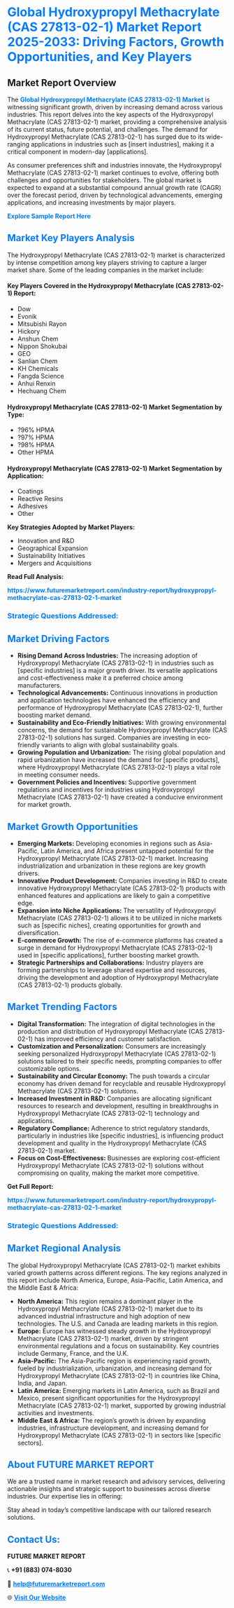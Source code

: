 <h1 style="color: #007BFF;">Global Hydroxypropyl Methacrylate (CAS 27813-02-1) Market Report 2025-2033: Driving Factors, Growth Opportunities, and Key Players</h1>

<section id="overview">
<h2>Market Report Overview</h2>
<p>The <a href="https://www.futuremarketreport.com/industry-report/hydroxypropyl-methacrylate-cas-27813-02-1-market" style="color: #007BFF; text-decoration: none;"><strong>Global Hydroxypropyl Methacrylate (CAS 27813-02-1) Market</strong></a> is witnessing significant growth, driven by increasing demand across various industries. This report delves into the key aspects of the Hydroxypropyl Methacrylate (CAS 27813-02-1) market, providing a comprehensive analysis of its current status, future potential, and challenges. The demand for Hydroxypropyl Methacrylate (CAS 27813-02-1) has surged due to its wide-ranging applications in industries such as [insert industries], making it a critical component in modern-day [applications].</p>
<p>As consumer preferences shift and industries innovate, the Hydroxypropyl Methacrylate (CAS 27813-02-1) market continues to evolve, offering both challenges and opportunities for stakeholders. The global market is expected to expand at a substantial compound annual growth rate (CAGR) over the forecast period, driven by technological advancements, emerging applications, and increasing investments by major players.</p>
</section>

<section id="overview">
<p><a href="https://www.futuremarketreport.com/request-sample/reportId=90101" style="color: #007BFF; text-decoration: none;"><strong>Explore Sample Report Here</strong></a></p>
</section>

<section id="key-players">
<h2 style="color: #007BFF;">Market Key Players Analysis</h2>
<p>The Hydroxypropyl Methacrylate (CAS 27813-02-1) market is characterized by intense competition among key players striving to capture a larger market share. Some of the leading companies in the market include:</p>
<h4>Key Players Covered in the Hydroxypropyl Methacrylate (CAS 27813-02-1) Report:</h4>
<ul><li>Dow</li><li>Evonik</li><li>Mitsubishi Rayon</li><li>Hickory</li><li>Anshun Chem</li><li>Nippon Shokubai</li><li>GEO</li><li>Sanlian Chem</li><li>KH Chemicals</li><li>Fangda Science</li><li>Anhui Renxin</li><li>Hechuang Chem</li></ul>
<h4>Hydroxypropyl Methacrylate (CAS 27813-02-1) Market Segmentation by Type:</h4>
<ul><li>?96% HPMA</li><li>?97% HPMA</li><li>?98% HPMA</li><li>Other HPMA</li></ul>

<h4>Hydroxypropyl Methacrylate (CAS 27813-02-1) Market Segmentation by Application:</h4>
<ul><li>Coatings</li><li>Reactive Resins</li><li>Adhesives</li><li>Other</li></ul>
<p><strong>Key Strategies Adopted by Market Players:</strong></p>
<ul>
<li>Innovation and R&D</li>
<li>Geographical Expansion</li>
<li>Sustainability Initiatives</li>
<li>Mergers and Acquisitions</li>
</ul>
</section>

<section>
<p><strong>Read Full Analysis: </strong></p><a href="https://www.futuremarketreport.com/industry-report/hydroxypropyl-methacrylate-cas-27813-02-1-market" style="color: #007BFF; text-decoration: none;"><strong>https://www.futuremarketreport.com/industry-report/hydroxypropyl-methacrylate-cas-27813-02-1-market</strong></a>
<h3 style="color: #007BFF;">Strategic Questions Addressed:</h3>
</section>

<section id="driving-factors">
<h2 style="color: #007BFF;">Market Driving Factors</h2>
<ul>
<li><strong>Rising Demand Across Industries:</strong> The increasing adoption of Hydroxypropyl Methacrylate (CAS 27813-02-1) in industries such as [specific industries] is a major growth driver. Its versatile applications and cost-effectiveness make it a preferred choice among manufacturers.</li>
<li><strong>Technological Advancements:</strong> Continuous innovations in production and application technologies have enhanced the efficiency and performance of Hydroxypropyl Methacrylate (CAS 27813-02-1), further boosting market demand.</li>
<li><strong>Sustainability and Eco-Friendly Initiatives:</strong> With growing environmental concerns, the demand for sustainable Hydroxypropyl Methacrylate (CAS 27813-02-1) solutions has surged. Companies are investing in eco-friendly variants to align with global sustainability goals.</li>
<li><strong>Growing Population and Urbanization:</strong> The rising global population and rapid urbanization have increased the demand for [specific products], where Hydroxypropyl Methacrylate (CAS 27813-02-1) plays a vital role in meeting consumer needs.</li>
<li><strong>Government Policies and Incentives:</strong> Supportive government regulations and incentives for industries using Hydroxypropyl Methacrylate (CAS 27813-02-1) have created a conducive environment for market growth.</li>
</ul>
</section>

<section id="growth-opportunities">
<h2 style="color: #007BFF;">Market Growth Opportunities</h2>
<ul>
<li><strong>Emerging Markets:</strong> Developing economies in regions such as Asia-Pacific, Latin America, and Africa present untapped potential for the Hydroxypropyl Methacrylate (CAS 27813-02-1) market. Increasing industrialization and urbanization in these regions are key growth drivers.</li>
<li><strong>Innovative Product Development:</strong> Companies investing in R&D to create innovative Hydroxypropyl Methacrylate (CAS 27813-02-1) products with enhanced features and applications are likely to gain a competitive edge.</li>
<li><strong>Expansion into Niche Applications:</strong> The versatility of Hydroxypropyl Methacrylate (CAS 27813-02-1) allows it to be utilized in niche markets such as [specific niches], creating opportunities for growth and diversification.</li>
<li><strong>E-commerce Growth:</strong> The rise of e-commerce platforms has created a surge in demand for Hydroxypropyl Methacrylate (CAS 27813-02-1) used in [specific applications], further boosting market growth.</li>
<li><strong>Strategic Partnerships and Collaborations:</strong> Industry players are forming partnerships to leverage shared expertise and resources, driving the development and adoption of Hydroxypropyl Methacrylate (CAS 27813-02-1) products globally.</li>
</ul>
</section>

<section id="trending-factors">
<h2 style="color: #007BFF;">Market Trending Factors</h2>
<ul>
<li><strong>Digital Transformation:</strong> The integration of digital technologies in the production and distribution of Hydroxypropyl Methacrylate (CAS 27813-02-1) has improved efficiency and customer satisfaction.</li>
<li><strong>Customization and Personalization:</strong> Consumers are increasingly seeking personalized Hydroxypropyl Methacrylate (CAS 27813-02-1) solutions tailored to their specific needs, prompting companies to offer customizable options.</li>
<li><strong>Sustainability and Circular Economy:</strong> The push towards a circular economy has driven demand for recyclable and reusable Hydroxypropyl Methacrylate (CAS 27813-02-1) solutions.</li>
<li><strong>Increased Investment in R&D:</strong> Companies are allocating significant resources to research and development, resulting in breakthroughs in Hydroxypropyl Methacrylate (CAS 27813-02-1) technology and applications.</li>
<li><strong>Regulatory Compliance:</strong> Adherence to strict regulatory standards, particularly in industries like [specific industries], is influencing product development and quality in the Hydroxypropyl Methacrylate (CAS 27813-02-1) market.</li>
<li><strong>Focus on Cost-Effectiveness:</strong> Businesses are exploring cost-efficient Hydroxypropyl Methacrylate (CAS 27813-02-1) solutions without compromising on quality, making the market more competitive.</li>
</ul>
</section>

<section>
<p><strong>Get Full Report: </strong></p><a href="https://www.futuremarketreport.com/industry-report/hydroxypropyl-methacrylate-cas-27813-02-1-market" style="color: #007BFF; text-decoration: none;"><strong>https://www.futuremarketreport.com/industry-report/hydroxypropyl-methacrylate-cas-27813-02-1-market</strong></a>
<h3 style="color: #007BFF;">Strategic Questions Addressed:</h3>
</section>


<section id="regional-analysis">
<h2 style="color: #007BFF;">Market Regional Analysis</h2>
<p>The global Hydroxypropyl Methacrylate (CAS 27813-02-1) market exhibits varied growth patterns across different regions. The key regions analyzed in this report include North America, Europe, Asia-Pacific, Latin America, and the Middle East & Africa:</p>
<ul>
<li><strong>North America:</strong> This region remains a dominant player in the Hydroxypropyl Methacrylate (CAS 27813-02-1) market due to its advanced industrial infrastructure and high adoption of new technologies. The U.S. and Canada are leading markets in this region.</li>
<li><strong>Europe:</strong> Europe has witnessed steady growth in the Hydroxypropyl Methacrylate (CAS 27813-02-1) market, driven by stringent environmental regulations and a focus on sustainability. Key countries include Germany, France, and the U.K.</li>
<li><strong>Asia-Pacific:</strong> The Asia-Pacific region is experiencing rapid growth, fueled by industrialization, urbanization, and increasing demand for Hydroxypropyl Methacrylate (CAS 27813-02-1) in countries like China, India, and Japan.</li>
<li><strong>Latin America:</strong> Emerging markets in Latin America, such as Brazil and Mexico, present significant opportunities for the Hydroxypropyl Methacrylate (CAS 27813-02-1) market, supported by growing industrial activities and investments.</li>
<li><strong>Middle East & Africa:</strong> The region’s growth is driven by expanding industries, infrastructure development, and increasing demand for Hydroxypropyl Methacrylate (CAS 27813-02-1) in sectors like [specific sectors].</li>
</ul>
</section>

<footer>
<h2 style="color: #007BFF;">About FUTURE MARKET REPORT</h2>
<p>We are a trusted name in market research and advisory services, delivering actionable insights and strategic support to businesses across diverse industries. Our expertise lies in offering:</p>

<p>Stay ahead in today’s competitive landscape with our tailored research solutions.</p>

<h2 style="color: #007BFF;">Contact Us:</h2>
<p><strong>FUTURE MARKET REPORT</strong></p>
<p>📞 <strong>+91 (883) 074-8030</strong></p>
<p>📧 <strong><a href="mailto:help@futuremarketreport.com" style="color: #007BFF;">help@futuremarketreport.com</a></strong></p>
<p>🌐 <strong><a href="https://www.futuremarketreport.com/" style="color: #007BFF;">Visit Our Website</a></strong></p>
</footer>